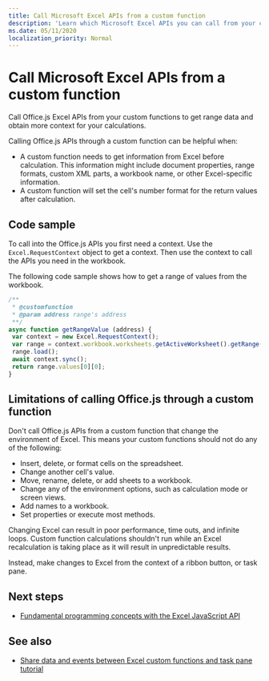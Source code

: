 ```yaml
---
title: Call Microsoft Excel APIs from a custom function
description: 'Learn which Microsoft Excel APIs you can call from your custom function.'
ms.date: 05/11/2020
localization_priority: Normal
---
```


# Call Microsoft Excel APIs from a custom function

Call Office.js Excel APIs from your custom functions to get range data and obtain more context for your calculations.

Calling Office.js APIs through a custom function can be helpful when:

- A custom function needs to get information from Excel before calculation. This information might include document properties, range formats, custom XML parts, a workbook name, or other Excel-specific information.
- A custom function will set the cell's number format for the return values after calculation.

## Code sample

To call into the Office.js APIs you first need a context. Use the `Excel.RequestContext` object to get a context. Then use the context to call the APIs you need in the workbook.

The following code sample shows how to get a range of values from the workbook.

```JavaScript
/**
 * @customfunction
 * @param address range's address
 **/
async function getRangeValue (address) {
 var context = new Excel.RequestContext();
 var range = context.workbook.worksheets.getActiveWorksheet().getRange(address);
 range.load();
 await context.sync();
 return range.values[0][0];
}
```

## Limitations of calling Office.js through a custom function

Don't call Office.js APIs from a custom function that change the environment of Excel. This means your custom functions should not do any of the following:

- Insert, delete, or format cells on the spreadsheet.
- Change another cell's value.
- Move, rename, delete, or add sheets to a workbook.
- Change any of the environment options, such as calculation mode or screen views.
- Add names to a workbook.
- Set properties or execute most methods.

Changing Excel can result in poor performance, time outs, and infinite loops. Custom function calculations shouldn't run while an Excel recalculation is taking place as it will result in unpredictable results.

Instead, make changes to Excel from the context of a ribbon button, or task pane.

## Next steps

- [Fundamental programming concepts with the Excel JavaScript API](../reference/overview/excel-add-ins-reference-overview.md)

## See also

- [Share data and events between Excel custom functions and task pane tutorial](../tutorials/share-data-and-events-between-custom-functions-and-the-task-pane-tutorial.md)